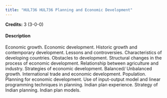 ```yaml
---
title: "HUL736 HUL736 Planning and Economic Development"
---
```

**Credits:** 3 (3-0-0)

#### Description
Economic growth. Economic development. Historic growth and contemporary development. Lessons and controversies. Characteristics of developing countries. Obstacles to development. Structural changes in the process of economic development. Relationship between agriculture and industry. Strategies of economic development. Balanced/ Unbalanced growth. International trade and economic development. Population. Planning for economic development. Use of input-output model and linear programming techniques in planning. Indian plan experience. Strategy of Indian planning. Indian plan models.